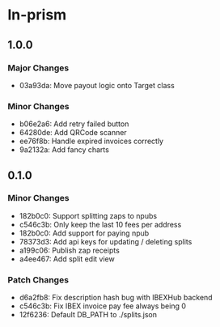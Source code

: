 # ln-prism

## 1.0.0

### Major Changes

- 03a93da: Move payout logic onto Target class

### Minor Changes

- b06e2a6: Add retry failed button
- 64280de: Add QRCode scanner
- ee76f8b: Handle expired invoices correctly
- 9a2132a: Add fancy charts

## 0.1.0

### Minor Changes

- 182b0c0: Support splitting zaps to npubs
- c546c3b: Only keep the last 10 fees per address
- 182b0c0: Add support for paying npub
- 78373d3: Add api keys for updating / deleting splits
- a199c06: Publish zap receipts
- a4ee467: Add split edit view

### Patch Changes

- d6a2fb8: Fix description hash bug with IBEXHub backend
- c546c3b: Fix IBEX invoice pay fee always being 0
- 12f6236: Default DB_PATH to ./splits.json

